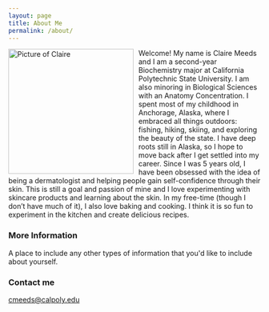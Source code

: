 ```yaml
---
layout: page
title: About Me
permalink: /about/
---
```

<img src="{{site.baseurl}}/images/CM.png" alt="Picture of Claire" width="250" style="float: left; margin-top: 0px; margin-right: 10px" />



Welcome!
My name is Claire Meeds and I am a second-year Biochemistry major at California Polytechnic State University. I am also minoring in Biological Sciences with an Anatomy Concentration. I spent most of my childhood in Anchorage, Alaska, where I embraced all things outdoors: fishing, hiking, skiing, and exploring the beauty of the state. I have deep roots still in Alaska, so I hope to move back after I get settled into my career. Since I was 5 years old, I have been obsessed with the idea of being a dermatologist and helping people gain self-confidence through their skin. This is still a goal and passion of mine and I love experimenting with skincare products and learning about the skin. In my free-time (though I don’t have much of it), I also love baking and cooking. I think it is so fun to experiment in the kitchen and create delicious recipes. 


### More Information

A place to include any other types of information that you'd like to include about yourself.

### Contact me

[cmeeds@calpoly.edu](cmeeds@calpoly.edu)
